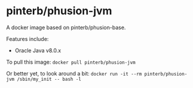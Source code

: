 # pinterb/phusion-jvm

A docker image based on pinterb/phusion-base.

Features include:   
- Oracle Java v8.0.x   

To pull this image:
`docker pull pinterb/phusion-jvm`

Or better yet, to look around a bit:
`docker run -it --rm pinterb/phusion-jvm /sbin/my_init -- bash -l`
